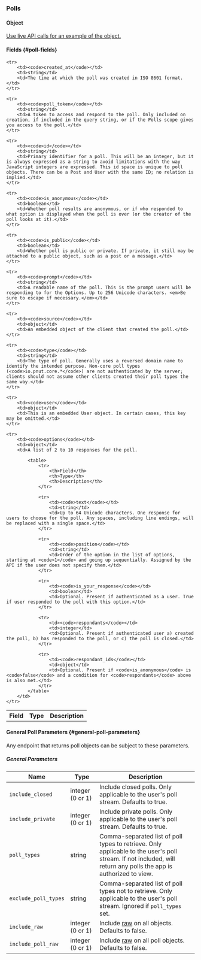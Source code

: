 ### Polls


#### Object

[Use live API calls for an example of the object.](/docs/api/resources/polls/lookup#get-polls-id)


#### Fields [<i class="fas fa-paragraph"></i>](#poll-fields) {#poll-fields}

<table>
    <tr>
        <th>Field</th>
        <th>Type</th>
        <th>Description</th>
    </tr>

    <tr>
        <td><code>created_at</code></td>
        <td>string</td>
        <td>The time at which the poll was created in ISO 8601 format.</td>
    </tr>

    <tr>
        <td><code>poll_token</code></td>
        <td>string</td>
        <td>A token to access and respond to the poll. Only included on creation, if included in the query string, or if the Polls scope gives you access to the poll.</td>
    </tr>

    <tr>
        <td><code>id</code></td>
        <td>string</td>
        <td>Primary identifier for a poll. This will be an integer, but it is always expressed as a string to avoid limitations with the way JavaScript integers are expressed. This id space is unique to poll objects. There can be a Post and User with the same ID; no relation is implied.</td>
    </tr>

    <tr>
        <td><code>is_anonymous</code></td>
        <td>boolean</td>
        <td>Whether poll results are anonymous, or if who responded to what option is displayed when the poll is over (or the creator of the poll looks at it).</td>
    </tr>

    <tr>
        <td><code>is_public</code></td>
        <td>boolean</td>
        <td>Whether poll is public or private. If private, it still may be attached to a public object, such as a post or a message.</td>
    </tr>

    <tr>
        <td><code>prompt</code></td>
        <td>string</td>
        <td>A readable name of the poll. This is the prompt users will be responding to for the Options. Up to 256 Unicode characters. <em>Be sure to escape if necessary.</em></td>
    </tr>

    <tr>
        <td><code>source</code></td>
        <td>object</td>
        <td>An embedded object of the client that created the poll.</td>
    </tr>

    <tr>
        <td><code>type</code></td>
        <td>string</td>
        <td>The type of poll. Generally uses a reversed domain name to identify the intended purpose. Non-core poll types (<code>io.pnut.core.*</code>) are not authenticated by the server; clients should not assume other clients created their poll types the same way.</td>
    </tr>

    <tr>
        <td><code>user</code></td>
        <td>object</td>
        <td>This is an embedded User object. In certain cases, this key may be omitted.</td>
    </tr>

    <tr>
        <td><code>options</code></td>
        <td>object</td>
        <td>A list of 2 to 10 responses for the poll.

            <table>
                <tr>
                    <th>Field</th>
                    <th>Type</th>
                    <th>Description</th>
                </tr>

                <tr>
                    <td><code>text</code></td>
                    <td>string</td>
                    <td>Up to 64 Unicode characters. One response for users to choose for the poll. Any spaces, including line endings, will be replaced with a single space.</td>
                </tr>

                <tr>
                    <td><code>position</code></td>
                    <td>string</td>
                    <td>Order of the option in the list of options, starting at <code>1</code> and going up sequentially. Assigned by the API if the user does not specify them.</td>
                </tr>

                <tr>
                    <td><code>is_your_response</code></td>
                    <td>boolean</td>
                    <td>Optional. Present if authenticated as a user. True if user responded to the poll with this option.</td>
                </tr>

                <tr>
                    <td><code>respondants</code></td>
                    <td>integer</td>
                    <td>Optional. Present if authenticated user a) created the poll, b) has responded to the poll, or c) the poll is closed.</td>
                </tr>

                <tr>
                    <td><code>respondant_ids</code></td>
                    <td>object</td>
                    <td>Optional. Present if <code>is_anonymous</code> is <code>false</code> and a condition for <code>respondants</code> above is also met.</td>
                </tr>
            </table>
        </td>
    </tr>
</table>


#### General Poll Parameters [<i class="fas fa-paragraph"></i>](#general-poll-parameters) {#general-poll-parameters}

Any endpoint that returns poll objects can be subject to these parameters.

##### General Parameters

Name|Type|Description
-|-|-
`include_closed`|integer (0 or 1)|Include closed polls. Only applicable to the user's poll stream. Defaults to true.
`include_private`|integer (0 or 1)|Include private polls. Only applicable to the user's poll stream. Defaults to true.
`poll_types`|string|Comma-separated list of poll types to retrieve. Only applicable to the user's poll stream. If not included, will return any polls the app is authorized to view.
`exclude_poll_types`|string|Comma-separated list of poll types not to retrieve. Only applicable to the user's poll stream. Ignored if `poll_types` set.
`include_raw`|integer (0 or 1)|Include [raw](../implementation/raw) on all objects. Defaults to false.
`include_poll_raw`|integer (0 or 1)|Include [raw](../implementation/raw) on all poll objects. Defaults to false.